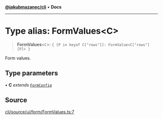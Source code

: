 [**@jakubmazanec/cli**](../README.md) • **Docs**

---

# Type alias: FormValues\<C\>

> **FormValues**\<`C`\>: `{ [P in keyof C["rows"]]: FormValue<C["rows"][P]> }`

Form values.

## Type parameters

• **C** _extends_ [`FormConfig`](FormConfig.md)

## Source

[cli/source/ui/form/FormValues.ts:7](https://github.com/jakubmazanec/js-tools/blob/45932621a19c677851f8bf60e4a28d217617972b/packages/cli/source/ui/form/FormValues.ts#L7)
